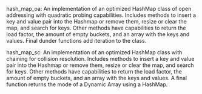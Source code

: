 hash_map_oa:
An implementation of an optimized HashMap class of open addressing with quadratic probing capabilities.
Includes methods to insert a key and value pair into the Hashmap or remove them,
resize or clear the map, and search for keys. Other methods have capabilities to return the load factor,
the amount of empty buckets, and an array with the keys and values. Final dunder functions
add iteration to the class.

hash_map_sc:
An implementation of an optimized HashMap class with chaining for collision resolution.
Includes methods to insert a key and value pair into the Hashmap or remove them, resize or
clear the map, and search for keys. Other methods have  capabilities to return the load factor,
the amount of empty buckets, and an array with the  keys and values.
A final function returns the mode of a Dynamic Array using a HashMap.

